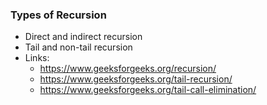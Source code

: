 ### Types of Recursion
- Direct and indirect recursion
- Tail and non-tail recursion
- Links:
    - https://www.geeksforgeeks.org/recursion/
    - https://www.geeksforgeeks.org/tail-recursion/
    - https://www.geeksforgeeks.org/tail-call-elimination/



